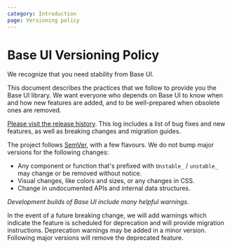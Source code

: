 ```yaml
---
category: Introduction
page: Versioning policy
---
```


# Base UI Versioning Policy

We recognize that you need stability from Base UI.

This document describes the practices that we follow to provide you the Base UI library. We want everyone who depends on Base UI to know when and how new features are added, and to be well-prepared when obsolete ones are removed.

[Please visit the release history](https://github.com/uber-web/baseui/releases). This log includes a list of bug fixes and new features, as well as breaking changes and migration guides.

The project follows [SemVer](https://semver.org), with a few flavours. We do not bump major versions for the following changes:

- Any component or function that's prefixed with `Unstable_` / `unstable_` may change or be removed without notice.
- Visual changes, like colors and sizes, or any changes in CSS.
- Change in undocumented APIs and internal data structures.

_Development builds of Base UI include many helpful warnings._

In the event of a future breaking change, we will add warnings which indicate the feature is scheduled for deprecation and will provide migration instructions. Deprecation warnings may be added in a minor version. Following major versions will remove the deprecated feature.
